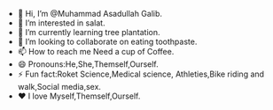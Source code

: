 - 👋 Hi, I’m @Muhammad Asadullah Galib.
- 👀 I’m interested in salat.
- 🌱 I’m currently learning tree plantation.
- 💞️ I’m looking to collaborate on eating toothpaste.
- 📫 How to reach me Need a cup of Coffee.
- 😄 Pronouns:He,She,Themself,Ourself.
- ⚡ Fun fact:Roket Science,Medical science, Athleties,Bike riding and walk,Social media,sex.
- ❤️ I love Myself,Themself,Ourself.
<!---My Love.
Komlabanu/Komlabanu is a ✨ special ✨ repository because its `README.md` (this file) appears on your GitHub profile.
You can click the Preview link to take a look at your changes.
--->
